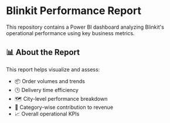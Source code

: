 # Blinkit Performance Report

This repository contains a Power BI dashboard analyzing Blinkit's operational performance using key business metrics.

## 📊 About the Report

This report helps visualize and assess:

- 📦 Order volumes and trends
- 🕒 Delivery time efficiency
- 🗺️ City-level performance breakdown
- 🛒 Category-wise contribution to revenue
- 📈 Overall operational KPIs
